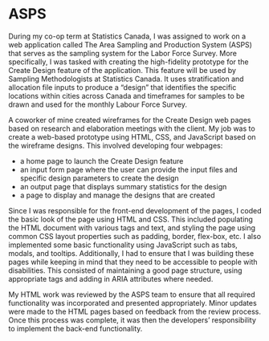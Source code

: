 # ASPS

During my co-op term at Statistics Canada, I was assigned to work on a web application called The Area Sampling and Production System (ASPS) that serves as the sampling system for the Labor Force Survey. More specifically, I was tasked with creating the high-fidelity prototype for the Create Design feature of the application. This feature will be used by Sampling Methodologists at Statistics Canada. It uses stratification and allocation file inputs to produce a “design” that identifies the specific locations within cities across Canada and timeframes for samples to be drawn and used for the monthly Labour Force Survey.

A coworker of mine created wireframes for the Create Design web pages based on research and elaboration meetings with the client. My job was to create a web-based prototype using HTML, CSS, and JavaScript based on the wireframe designs. This involved developing four webpages:
- a home page to launch the Create Design feature
- an input form page where the user can provide the input files and specific design parameters to create the design
- an output page that displays summary statistics for the design
- a page to display and manage the designs that are created

Since I was responsible for the front-end development of the pages, I coded the basic look of the page using HTML and CSS. This included populating the HTML document with various tags and text, and styling the page using common CSS layout properties such as padding, border, flex-box, etc. I also implemented some basic functionality using JavaScript such as tabs, modals, and tooltips. Additionally, I had to ensure that I was building these pages while keeping in mind that they need to be accessible to people with disabilities. This consisted of maintaining a good page structure, using appropriate tags and adding in ARIA attributes where needed.

My HTML work was reviewed by the ASPS team to ensure that all required functionality was incorporated and presented appropriately. Minor updates were made to the HTML pages based on feedback from the review process. Once this process was complete, it was then the developers’ responsibility to implement the back-end functionality.
